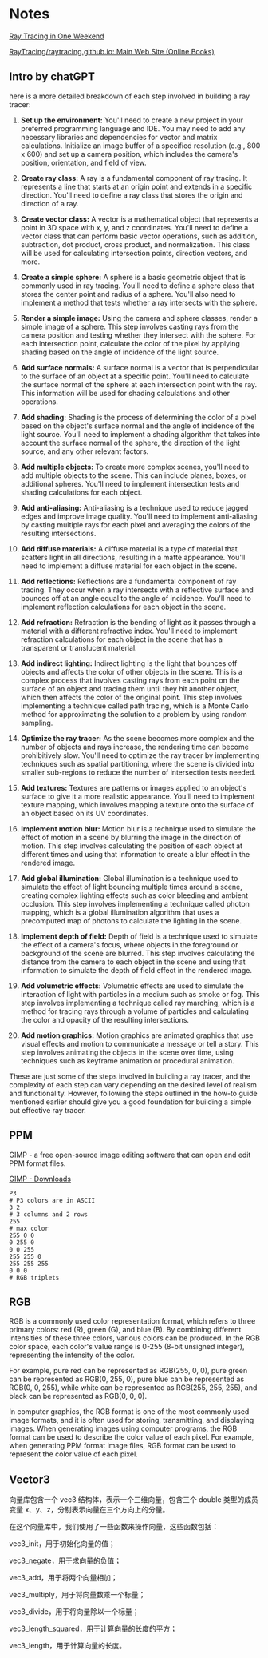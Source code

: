 # Notes

[Ray Tracing in One Weekend](https://raytracing.github.io/books/RayTracingInOneWeekend.html)

[RayTracing/raytracing.github.io: Main Web Site (Online Books)](https://github.com/RayTracing/raytracing.github.io)

## Intro by chatGPT

here is a more detailed breakdown of each step involved in building a ray tracer:
  
1. **Set up the environment:** You'll need to create a new project in your preferred programming language and IDE. You may need to add any necessary libraries and dependencies for vector and matrix calculations. Initialize an image buffer of a specified resolution (e.g., 800 x 600) and set up a camera position, which includes the camera's position, orientation, and field of view.
  
2. **Create ray class:** A ray is a fundamental component of ray tracing. It represents a line that starts at an origin point and extends in a specific direction. You'll need to define a ray class that stores the origin and direction of a ray.
  
3. **Create vector class:** A vector is a mathematical object that represents a point in 3D space with x, y, and z coordinates. You'll need to define a vector class that can perform basic vector operations, such as addition, subtraction, dot product, cross product, and normalization. This class will be used for calculating intersection points, direction vectors, and more.
  
4. **Create a simple sphere:** A sphere is a basic geometric object that is commonly used in ray tracing. You'll need to define a sphere class that stores the center point and radius of a sphere. You'll also need to implement a method that tests whether a ray intersects with the sphere.
  
5. **Render a simple image:** Using the camera and sphere classes, render a simple image of a sphere. This step involves casting rays from the camera position and testing whether they intersect with the sphere. For each intersection point, calculate the color of the pixel by applying shading based on the angle of incidence of the light source.
  
6. **Add surface normals:** A surface normal is a vector that is perpendicular to the surface of an object at a specific point. You'll need to calculate the surface normal of the sphere at each intersection point with the ray. This information will be used for shading calculations and other operations.
  
7. **Add shading:** Shading is the process of determining the color of a pixel based on the object's surface normal and the angle of incidence of the light source. You'll need to implement a shading algorithm that takes into account the surface normal of the sphere, the direction of the light source, and any other relevant factors.
  
8. **Add multiple objects:** To create more complex scenes, you'll need to add multiple objects to the scene. This can include planes, boxes, or additional spheres. You'll need to implement intersection tests and shading calculations for each object.
  
9. **Add anti-aliasing:** Anti-aliasing is a technique used to reduce jagged edges and improve image quality. You'll need to implement anti-aliasing by casting multiple rays for each pixel and averaging the colors of the resulting intersections.
  
10. **Add diffuse materials:** A diffuse material is a type of material that scatters light in all directions, resulting in a matte appearance. You'll need to implement a diffuse material for each object in the scene.
  
11. **Add reflections:** Reflections are a fundamental component of ray tracing. They occur when a ray intersects with a reflective surface and bounces off at an angle equal to the angle of incidence. You'll need to implement reflection calculations for each object in the scene.
  
12. **Add refraction:** Refraction is the bending of light as it passes through a material with a different refractive index. You'll need to implement refraction calculations for each object in the scene that has a transparent or translucent material.
  
13. **Add indirect lighting:** Indirect lighting is the light that bounces off objects and affects the color of other objects in the scene. This is a complex process that involves casting rays from each point on the surface of an object and tracing them until they hit another object, which then affects the color of the original point. This step involves implementing a technique called path tracing, which is a Monte Carlo method for approximating the solution to a problem by using random sampling.
  
14. **Optimize the ray tracer:** As the scene becomes more complex and the number of objects and rays increase, the rendering time can become prohibitively slow. You'll need to optimize the ray tracer by implementing techniques such as spatial partitioning, where the scene is divided into smaller sub-regions to reduce the number of intersection tests needed.
  
15. **Add textures:** Textures are patterns or images applied to an object's surface to give it a more realistic appearance. You'll need to implement texture mapping, which involves mapping a texture onto the surface of an object based on its UV coordinates.
  
16. **Implement motion blur:** Motion blur is a technique used to simulate the effect of motion in a scene by blurring the image in the direction of motion. This step involves calculating the position of each object at different times and using that information to create a blur effect in the rendered image.
  
17. **Add global illumination:** Global illumination is a technique used to simulate the effect of light bouncing multiple times around a scene, creating complex lighting effects such as color bleeding and ambient occlusion. This step involves implementing a technique called photon mapping, which is a global illumination algorithm that uses a precomputed map of photons to calculate the lighting in the scene.
  
18. **Implement depth of field:** Depth of field is a technique used to simulate the effect of a camera's focus, where objects in the foreground or background of the scene are blurred. This step involves calculating the distance from the camera to each object in the scene and using that information to simulate the depth of field effect in the rendered image.
  
19. **Add volumetric effects:** Volumetric effects are used to simulate the interaction of light with particles in a medium such as smoke or fog. This step involves implementing a technique called ray marching, which is a method for tracing rays through a volume of particles and calculating the color and opacity of the resulting intersections.
  
20. **Add motion graphics:** Motion graphics are animated graphics that use visual effects and motion to communicate a message or tell a story. This step involves animating the objects in the scene over time, using techniques such as keyframe animation or procedural animation.
  
These are just some of the steps involved in building a ray tracer, and the complexity of each step can vary depending on the desired level of realism and functionality. However, following the steps outlined in the how-to guide mentioned earlier should give you a good foundation for building a simple but effective ray tracer.

## PPM

GIMP - a free open-source image editing software that can open and edit PPM format files.

[GIMP - Downloads](https://www.gimp.org/downloads/)



```
P3
# P3 colors are in ASCII
3 2
# 3 columns and 2 rows
255
# max color
255 0 0
0 255 0
0 0 255
255 255 0
255 255 255
0 0 0
# RGB triplets
```
## RGB

RGB is a commonly used color representation format, which refers to three primary colors: red (R), green (G), and blue (B). By combining different intensities of these three colors, various colors can be produced. In the RGB color space, each color's value range is 0-255 (8-bit unsigned integer), representing the intensity of the color.

For example, pure red can be represented as RGB(255, 0, 0), pure green can be represented as RGB(0, 255, 0), pure blue can be represented as RGB(0, 0, 255), while white can be represented as RGB(255, 255, 255), and black can be represented as RGB(0, 0, 0).

In computer graphics, the RGB format is one of the most commonly used image formats, and it is often used for storing, transmitting, and displaying images. When generating images using computer programs, the RGB format can be used to describe the color value of each pixel. For example, when generating PPM format image files, RGB format can be used to represent the color value of each pixel.

## Vector3

向量库包含一个 vec3 结构体，表示一个三维向量，包含三个 double 类型的成员变量 x、y、z，分别表示向量在三个方向上的分量。

在这个向量库中，我们使用了一些函数来操作向量，这些函数包括：

vec3_init，用于初始化向量的值；

vec3_negate，用于求向量的负值；

vec3_add，用于将两个向量相加；

vec3_multiply，用于将向量数乘一个标量；

vec3_divide，用于将向量除以一个标量；

vec3_length_squared，用于计算向量的长度的平方；

vec3_length，用于计算向量的长度。

